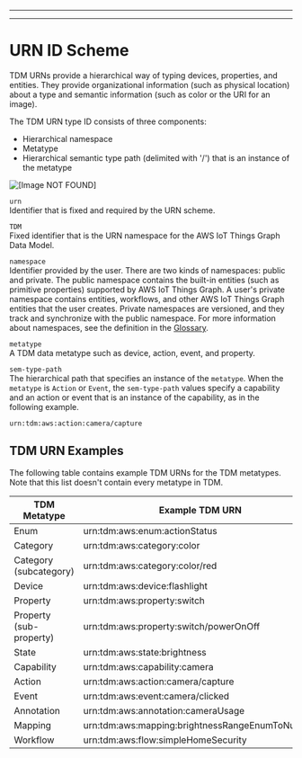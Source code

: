 --------

--------

# URN ID Scheme<a name="iot-tg-models-tdm-urnscheme"></a>

TDM URNs provide a hierarchical way of typing devices, properties, and entities\. They provide organizational information \(such as physical location\) about a type and semantic information \(such as color or the URI for an image\)\.

The TDM URN type ID consists of three components:
+ Hierarchical namespace
+ Metatype
+ Hierarchical semantic type path \(delimited with '/'\) that is an instance of the metatype

![\[Image NOT FOUND\]](http://docs.aws.amazon.com/thingsgraph/latest/ug/images/TdmUrnScheme.png)

`urn`  
Identifier that is fixed and required by the URN scheme\.

`TDM`  
Fixed identifier that is the URN namespace for the AWS IoT Things Graph Data Model\.

`namespace`  
Identifier provided by the user\. There are two kinds of namespaces: public and private\. The public namespace contains the built\-in entities \(such as primitive properties\) supported by AWS IoT Things Graph\. A user's private namespace contains entities, workflows, and other AWS IoT Things Graph entities that the user creates\. Private namespaces are versioned, and they track and synchronize with the public namespace\. For more information about namespaces, see the definition in the [Glossary](iot-tg-whatis-glossary.html)\.

`metatype`  
A TDM data metatype such as device, action, event, and property\. 

`sem-type-path`  
The hierarchical path that specifies an instance of the `metatype`\. When the `metatype` is `Action` or `Event`, the `sem-type-path` values specify a capability and an action or event that is an instance of the capability, as in the following example\.  

```
urn:tdm:aws:action:camera/capture
```

## TDM URN Examples<a name="iot-tg-models-tdm-urnscheme-examples"></a>

The following table contains example TDM URNs for the TDM metatypes\. Note that this list doesn't contain every metatype in TDM\.


| TDM Metatype | Example TDM URN | 
| --- | --- | 
| Enum | urn:tdm:aws:enum:actionStatus | 
| Category | urn:tdm:aws:category:color | 
| Category \(subcategory\) | urn:tdm:aws:category:color/red | 
| Device | urn:tdm:aws:device:flashlight | 
| Property | urn:tdm:aws:property:switch | 
| Property \(sub\-property\) | urn:tdm:aws:property:switch/powerOnOff | 
| State | urn:tdm:aws:state:brightness | 
| Capability | urn:tdm:aws:capability:camera | 
| Action | urn:tdm:aws:action:camera/capture | 
| Event | urn:tdm:aws:event:camera/clicked | 
| Annotation | urn:tdm:aws:annotation:cameraUsage | 
| Mapping | urn:tdm:aws:mapping:brightnessRangeEnumToNumber | 
| Workflow | urn:tdm:aws:flow:simpleHomeSecurity | 